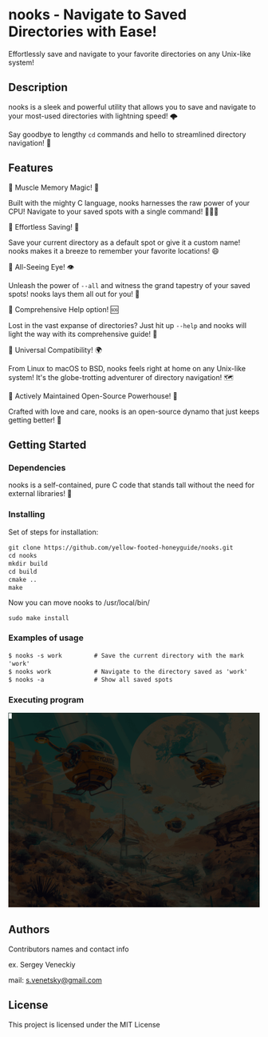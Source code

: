 # nooks - Navigate to Saved Directories with Ease!
Effortlessly save and navigate to your favorite directories on any Unix-like system!

## Description
nooks is a sleek and powerful utility that allows you to save and navigate to your most-used directories with lightning speed! 🌩 

Say goodbye to lengthy `cd` commands and hello to streamlined directory navigation! 🎉

## Features
🌋 Muscle Memory Magic! 💪

Built with the mighty C language, nooks harnesses the raw power of your CPU! Navigate to your saved spots with a single command! 🏃‍♂️💨

🌋 Effortless Saving! 💾

Save your current directory as a default spot or give it a custom name! nooks makes it a breeze to remember your favorite locations! 😄

🌋 All-Seeing Eye! 👁

Unleash the power of `--all` and witness the grand tapestry of your saved spots! nooks lays them all out for you! 🌈

🌋 Comprehensive Help option! 🆘

Lost in the vast expanse of directories? Just hit up `--help` and nooks will light the way with its comprehensive guide! 🔦

🌋 Universal Compatibility! 🌍

From Linux to macOS to BSD, nooks feels right at home on any Unix-like system! It's the globe-trotting adventurer of directory navigation! 🗺

🌋 Actively Maintained Open-Source Powerhouse! 💪

Crafted with love and care, nooks is an open-source dynamo that just keeps getting better! 🚀

## Getting Started

### Dependencies
nooks is a self-contained, pure C code that stands tall without the need for external libraries! 🏰

### Installing
Set of steps for installation:

```
git clone https://github.com/yellow-footed-honeyguide/nooks.git 
cd nooks
mkdir build
cd build
cmake ..
make
```

Now you can move nooks to /usr/local/bin/
```
sudo make install
```



### Examples of usage
```
$ nooks -s work         # Save the current directory with the mark 'work'
$ nooks work            # Navigate to the directory saved as 'work'
$ nooks -a              # Show all saved spots
```


### Executing program
![usage-example](assets/nooks.gif)

## Authors
Contributors names and contact info

ex. Sergey Veneckiy 

mail: s.venetsky@gmail.com

## License
This project is licensed under the MIT License


